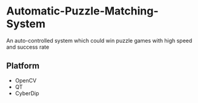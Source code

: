# Automatic-Puzzle-Matching-System
An auto-controlled system which could win puzzle games with high speed and success rate
## Platform
- OpenCV  
- QT  
- CyberDip
